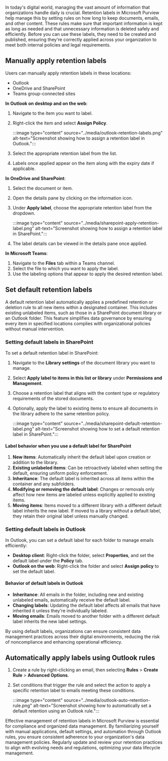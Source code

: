 In today's digital world, managing the vast amount of information that organizations handle daily is crucial. Retention labels in Microsoft Purview help manage this by setting rules on how long to keep documents, emails, and other content. These rules make sure that important information is kept as long as needed and that unnecessary information is deleted safely and efficiently. Before you can use these labels, they need to be created and published, ensuring they're correctly applied across your organization to meet both internal policies and legal requirements.

## Manually apply retention labels

Users can manually apply retention labels in these locations:

- Outlook
- OneDrive and SharePoint
- Teams group-connected sites

**In Outlook on desktop and on the web**:

1. Navigate to the item you want to label.
1. Right-click the item and select **Assign Policy**.

   :::image type="content" source="../media/outlook-retention-labels.png" alt-text="Screenshot showing how to assign a retention label in Outlook.":::

1. Select the appropriate retention label from the list.
1. Labels once applied appear on the item along with the expiry date if applicable.

**In OneDrive and SharePoint**:

1. Select the document or item.
1. Open the details pane by clicking on the information icon.
1. Under **Apply label**, choose the appropriate retention label from the dropdown.

   :::image type="content" source="../media/sharepoint-apply-retention-label.png" alt-text="Screenshot showing how to assign a retention label in SharePoint.":::

1. The label details can be viewed in the details pane once applied.

**In Microsoft Teams**:

1. Navigate to the **Files** tab within a Teams channel.
1. Select the file to which you want to apply the label.
1. Use the labeling options that appear to apply the desired retention label.

## Set default retention labels

A default retention label automatically applies a predefined retention or deletion rule to all new items within a designated container. This includes existing unlabeled items, such as those in a SharePoint document library or an Outlook folder. This feature simplifies data governance by ensuring every item in specified locations complies with organizational policies without manual intervention.

### Setting default labels in SharePoint

To set a default retention label in SharePoint:

1. Navigate to the **Library settings** of the document library you want to manage.
1. Select **Apply label to items in this list or library** under **Permissions and Management**.
1. Choose a retention label that aligns with the content type or regulatory requirements of the stored documents.
1. Optionally, apply the label to existing items to ensure all documents in the library adhere to the same retention policy.

   :::image type="content" source="../media/sharepoint-default-retention-label.png" alt-text="Screenshot showing how to set a default retention label in SharePoint.":::

#### Label behavior when you use a default label for SharePoint

1. **New items**: Automatically inherit the default label upon creation or addition to the library.
1. **Existing unlabeled items**: Can be retroactively labeled when setting the default, ensuring uniform policy enforcement.
1. **Inheritance**: The default label is inherited across all items within the container and any subfolders.
1. **Modifying or removing the default label**: Changes or removals only affect how new items are labeled unless explicitly applied to existing items.
1. **Moving items**: Items moved to a different library with a different default label inherits the new label. If moved to a library without a default label, they retain their original label unless manually changed.

### Setting default labels in Outlook

In Outlook, you can set a default label for each folder to manage emails efficiently:

- **Desktop client**: Right-click the folder, select **Properties**, and set the default label under the **Policy** tab.
- **Outlook on the web**: Right-click the folder and select **Assign policy** to set the default label.

#### Behavior of default labels in Outlook

- **Inheritance**: All emails in the folder, including new and existing unlabeled emails, automatically receive the default label.
- **Changing labels**: Updating the default label affects all emails that have inherited it unless they're individually labeled.
- **Moving emails**: Emails moved to another folder with a different default label inherits the new label settings.

By using default labels, organizations can ensure consistent data management practices across their digital environments, reducing the risk of noncompliance and enhancing operational efficiency.

## Automatically apply labels using Outlook rules

1. Create a rule by right-clicking an email, then selecting **Rules** > **Create Rule** > **Advanced Options**.
1. Set conditions that trigger the rule and select the action to apply a specific retention label to emails meeting these conditions.

   :::image type="content" source="../media/outlook-auto-retention-rule.png" alt-text="Screenshot showing how to automatically set a default retention using an Outlook rule.":::

Effective management of retention labels in Microsoft Purview is essential for compliance and organized data management. By familiarizing yourself with manual applications, default settings, and automation through Outlook rules, you ensure consistent adherence to your organization's data management policies. Regularly update and review your retention practices to align with evolving needs and regulations, optimizing your data lifecycle management.
